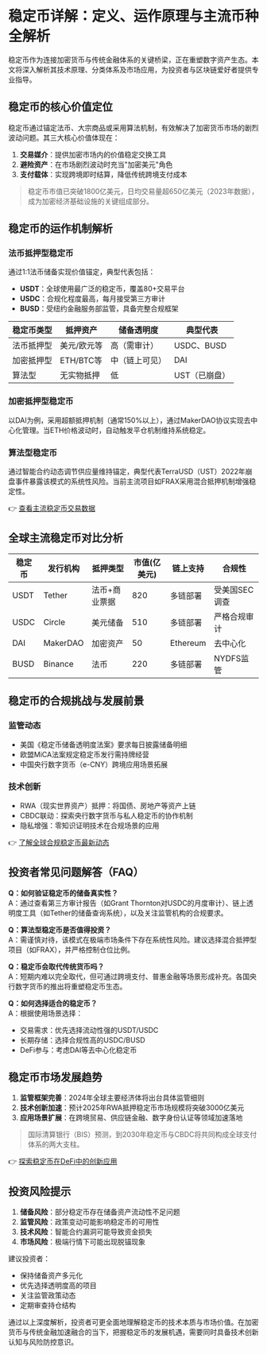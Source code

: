 # 稳定币详解：定义、运作原理与主流币种全解析

稳定币作为连接加密货币与传统金融体系的关键桥梁，正在重塑数字资产生态。本文将深入解析其技术原理、分类体系及市场应用，为投资者与区块链爱好者提供专业指导。

## 稳定币的核心价值定位

稳定币通过锚定法币、大宗商品或采用算法机制，有效解决了加密货币市场的剧烈波动问题。其三大核心价值体现在：
1. **交易媒介**：提供加密市场内的价值稳定交换工具
2. **避险资产**：在市场剧烈波动时充当"加密美元"角色
3. **支付载体**：实现跨境即时结算，降低传统跨境支付成本

> 稳定币市值已突破1800亿美元，日均交易量超650亿美元（2023年数据），成为加密经济基础设施的关键组成部分。

## 稳定币的运作机制解析

### 法币抵押型稳定币
通过1:1法币储备实现价值锚定，典型代表包括：
- **USDT**：全球使用最广泛的稳定币，覆盖80+交易平台
- **USDC**：合规化程度最高，每月接受第三方审计
- **BUSD**：受纽约金融服务部监管，具备完整合规框架

| 稳定币类型 | 抵押资产 | 储备透明度 | 典型代表 |
|----------|----------|------------|----------|
| 法币抵押型 | 美元/欧元等 | 高（需审计） | USDC、BUSD |
| 加密抵押型 | ETH/BTC等 | 中（链上可见） | DAI |
| 算法型 | 无实物抵押 | 低 | UST（已崩盘） |

### 加密抵押型稳定币
以DAI为例，采用超额抵押机制（通常150%以上），通过MakerDAO协议实现去中心化管理。当ETH价格波动时，自动触发平仓机制维持系统稳定。

### 算法型稳定币
通过智能合约动态调节供应量维持锚定，典型代表TerraUSD（UST）2022年崩盘事件暴露该模式的系统性风险。当前主流项目如FRAX采用混合抵押机制增强稳定性。

👉 [查看主流稳定币交易数据](https://bit.ly/okx_welcome)

## 全球主流稳定币对比分析

| 稳定币 | 发行机构 | 抵押类型 | 市值(亿美元) | 链上支持 | 合规性 |
|-------|----------|----------|--------------|----------|--------|
| USDT  | Tether   | 法币+商业票据 | 820          | 多链部署 | 受美国SEC调查 |
| USDC  | Circle   | 美元储备    | 510          | 多链部署 | 严格合规审计 |
| DAI   | MakerDAO | 加密资产    | 50           | Ethereum | 去中心化 |
| BUSD  | Binance  | 法币        | 220          | 多链部署 | NYDFS监管 |

## 稳定币的合规挑战与发展前景

### 监管动态
- 美国《稳定币储备透明度法案》要求每日披露储备明细
- 欧盟MiCA法案规定稳定币发行需持牌经营
- 中国央行数字货币（e-CNY）跨境应用场景拓展

### 技术创新
- RWA（现实世界资产）抵押：将国债、房地产等资产上链
- CBDC联动：探索央行数字货币与私人稳定币的协作机制
- 隐私增强：零知识证明技术在合规场景的应用

👉 [了解全球合规稳定币最新动态](https://bit.ly/okx_welcome)

## 投资者常见问题解答（FAQ）

**Q：如何验证稳定币的储备真实性？**  
A：通过查看第三方审计报告（如Grant Thornton对USDC的月度审计）、链上透明度工具（如Tether的储备查询系统），以及关注监管机构的合规要求。

**Q：算法型稳定币是否值得投资？**  
A：需谨慎对待，该模式在极端市场条件下存在系统性风险。建议选择混合抵押型项目（如FRAX），并严格控制仓位比例。

**Q：稳定币会取代传统货币吗？**  
A：短期内难以完全取代，但可通过跨境支付、普惠金融等场景形成补充。各国央行数字货币的推出将重塑稳定币生态。

**Q：如何选择适合的稳定币？**  
A：根据使用场景选择：
- 交易需求：优先选择流动性强的USDT/USDC
- 长期存储：选择合规性高的USDC/BUSD
- DeFi参与：考虑DAI等去中心化稳定币

## 稳定币市场发展趋势

1. **监管框架完善**：2024年全球主要经济体将出台具体监管细则
2. **技术创新加速**：预计2025年RWA抵押稳定币市场规模将突破3000亿美元
3. **应用场景扩展**：在跨境贸易、供应链金融、数字身份认证等领域加速落地

> 国际清算银行（BIS）预测，到2030年稳定币与CBDC将共同构成全球支付体系的两大支柱。

👉 [探索稳定币在DeFi中的创新应用](https://bit.ly/okx_welcome)

## 投资风险提示

1. **储备风险**：部分稳定币存在储备资产流动性不足问题
2. **监管风险**：政策变动可能影响稳定币的可用性
3. **技术风险**：智能合约漏洞可能导致资金损失
4. **市场风险**：极端行情下可能出现脱锚现象

建议投资者：
- 保持储备资产多元化
- 优先选择透明度高的项目
- 关注监管政策动态
- 定期审查持仓结构

通过以上深度解析，投资者可更全面地理解稳定币的技术本质与市场价值。在加密货币与传统金融加速融合的当下，把握稳定币的发展机遇，需要同时具备技术创新认知与风险防控意识。